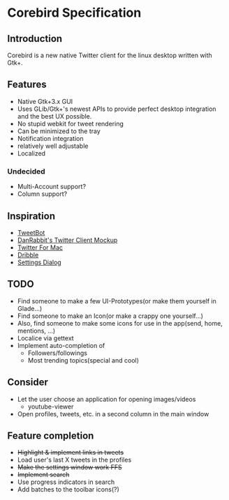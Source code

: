 
# Corebird Specification

## Introduction
Corebird is a new native Twitter client for the linux desktop written with Gtk+.


## Features
* Native Gtk+3.x GUI
* Uses GLib/Gtk+'s newest APIs to provide perfect desktop integration and the best UX possible.
* No stupid webkit for tweet rendering
* Can be minimized to the tray
* Notification integration
* relatively well adjustable
* Localized

### Undecided
* Multi-Account support?
* Column support?
 


## Inspiration

* [TweetBot](https://itunes.apple.com/de/app/tweetbot-for-twitter/id557168941?mt=12)
* [DanRabbit's Twitter Client Mockup](http://danrabbit.deviantart.com/art/Twitter-333689268)
* [Twitter For Mac](http://a1991.phobos.apple.com/us/r1000/030/Purple/54/2d/b0/mzl.ifsvcyku.800x500-75.jpg)
* [Dribble](http://dribbble.s3.amazonaws.com/users/30071/screenshots/666701/attachments/58662/Timeline.png)
* [Settings Dialog](http://elementaryos.org/sites/default/files/user/5/Screenshot%20from%202012-03-11%2000%3A00%3A40.png)


## TODO
* Find someone to make a few UI-Prototypes(or make them yourself in Glade...)
* Find someone to make an Icon(or make a crappy one yourself...)
* Also, find someone to make some icons for use in the app(send, home, mentions, ...)
* Localice via gettext
* Implement auto-completion of 
    * Followers/followings
    * Most trending topics(special and cool)

## Consider
* Let the user choose an application for opening images/videos
    * youtube-viewer
* Open profiles, tweets, etc. in a second column in the main window

## Feature completion
* <s>Highlight &  implement links in tweets</s>
* Load user's last X tweets in the profiles
* <s>Make the settings window work FFS</s>
* <s>Implement search</s>
* Use progress indicators in search
* Add batches to the toolbar icons(?)
